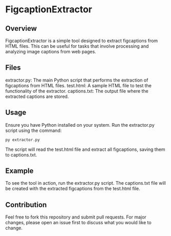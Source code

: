 # FigcaptionExtractor

## Overview
FigcaptionExtractor is a simple tool designed to extract figcaptions from HTML files. This can be useful for tasks that involve processing and analyzing image captions from web pages.

## Files
extractor.py: The main Python script that performs the extraction of figcaptions from HTML files.
test.html: A sample HTML file to test the functionality of the extractor.
captions.txt: The output file where the extracted captions are stored.

## Usage
Ensure you have Python installed on your system.
Run the extractor.py script using the command:
```
py extractor.py
```
The script will read the test.html file and extract all figcaptions, saving them to captions.txt.

## Example
To see the tool in action, run the extractor.py script. The captions.txt file will be created with the extracted figcaptions from the test.html file.

## Contribution
Feel free to fork this repository and submit pull requests. For major changes, please open an issue first to discuss what you would like to change.
